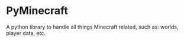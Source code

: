 # PyMinecraft
A python library to handle all things Minecraft related, such as: worlds, player data, etc.
